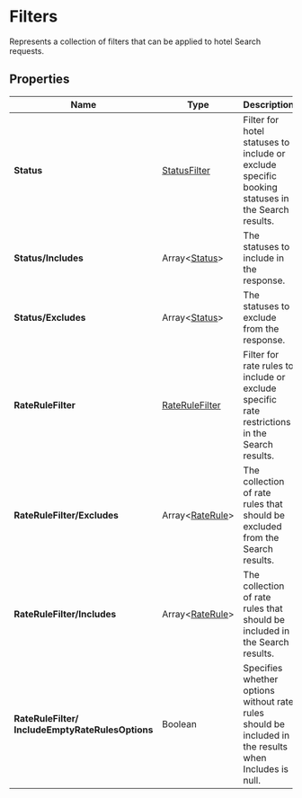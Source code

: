 # Filters

Represents a collection of filters that can be applied to hotel Search requests.

## Properties

| Name | Type | Description |
|------|------|-------------|
| **Status** | [StatusFilter](/docs/apis/for-sellers/connectors-pull-developers-api/api-reference/statusfilter) | Filter for hotel statuses to include or exclude specific booking statuses in the Search results. |
| **Status/Includes** | Array&lt;[Status](/docs/apis/for-sellers/connectors-pull-developers-api/api-reference/status)&gt; | The statuses to include in the response. |
| **Status/Excludes** | Array&lt;[Status](/docs/apis/for-sellers/connectors-pull-developers-api/api-reference/status)&gt; | The statuses to exclude from the response. |
| **RateRuleFilter** | [RateRuleFilter](/docs/apis/for-sellers/connectors-pull-developers-api/api-reference/raterulefilter) | Filter for rate rules to include or exclude specific rate restrictions in the Search results. |
| **RateRuleFilter/Excludes** | Array&lt;[RateRule](/docs/apis/for-sellers/connectors-pull-developers-api/api-reference/raterule)&gt; | The collection of rate rules that should be excluded from the Search results. |
| **RateRuleFilter/Includes** | Array&lt;[RateRule](/docs/apis/for-sellers/connectors-pull-developers-api/api-reference/raterule)&gt; | The collection of rate rules that should be included in the Search results. |
| **RateRuleFilter/**<br />**IncludeEmptyRateRulesOptions** | Boolean | Specifies whether options without rate rules should be included in the results when Includes is null. |
